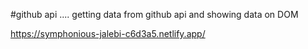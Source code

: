 #github api ....
getting data from github api and showing data on DOM

https://symphonious-jalebi-c6d3a5.netlify.app/
